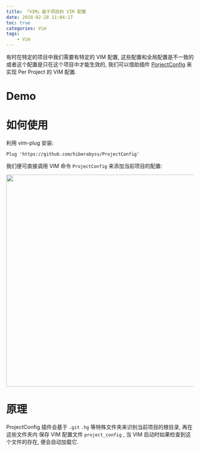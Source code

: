 ```yaml
---
title: 「VIM」基于项目的 VIM 配置
date: 2018-02-28 11:04:17
toc: true
categories: Vim
tags:
    - Vim
---
```


有时在特定的项目中我们需要有特定的 VIM 配置, 这些配置和全局配置是不一致的
或者这个配置是只在这个项目中才能生效的, 我们可以借助插件 [PorjectConfig](https://github.com/hiberabyss/ProjectConfig)
来实现 Per Project 的 VIM 配置.

<!--more-->

# Demo

<script src="https://asciinema.org/a/xBJ9avbKQDoPiypawPLYUdg5s.js" id="asciicast-xBJ9avbKQDoPiypawPLYUdg5s" async></script>

# 如何使用

利用 vim-plug 安装:

```vim
Plug 'https://github.com/hiberabyss/ProjectConfig'
```

我们便可直接调用 VIM 命令 `ProjectConfig` 来添加当前项目的配置:

<img src="http://on2hdrotz.bkt.clouddn.com/blog/1519787607268.png" width="570"/>

# 原理

ProjectConfig 插件会基于 `.git` `.hg` 等特殊文件夹来识别当前项目的根目录, 再在这些文件夹内
保存 VIM 配置文件 `project_config` , 当 VIM 启动时如果检查到这个文件的存在, 便会自动加载它.
